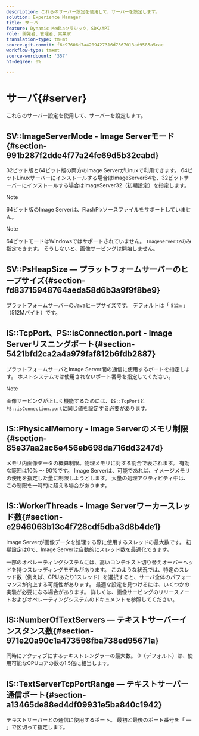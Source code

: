 ```yaml
---
description: これらのサーバー設定を使用して、サーバーを設定します。
solution: Experience Manager
title: サーバ
feature: Dynamic Mediaクラシック，SDK/API
role: 開発者、管理者、実業家
translation-type: tm+mt
source-git-commit: f6c97606d7a4209427316d7367013ad9585a5cae
workflow-type: tm+mt
source-wordcount: '357'
ht-degree: 0%

---
```



# サーバ{#server}

これらのサーバー設定を使用して、サーバーを設定します。

## SV::ImageServerMode - Image Serverモード{#section-991b287f2dde4f77a24fc69d5b32cabd}

32ビット版と64ビット版の両方のImage ServerがLinuxで利用できます。 64ビットLinuxサーバーにインストールする場合はImageServer64を、32ビットサーバーにインストールする場合はImageServer32（初期設定）を指定します。

>[!NOTE]
>
>64ビット版のImage Serverは、FlashPixソースファイルをサポートしていません。

>[!NOTE]
>
>64ビットモードはWindowsではサポートされていません。 `ImageServer32`のみ指定できます。 そうしないと、画像サービングは開始しません。

## SV::PsHeapSize — プラットフォームサーバーのヒープサイズ{#section-fd83715948764aeda58d6b3a9f9f8be9}

プラットフォームサーバーのJavaヒープサイズです。 デフォルトは「 `512m` 」（512Mバイト）です。

## IS::TcpPort、PS::isConnection.port - Image Serverリスニングポート{#section-5421bfd2ca2a4a979faf812b6fdb2887}

プラットフォームサーバとImage Server間の通信に使用するポートを指定します。 ホストシステムでは使用されないポート番号を指定してください。

>[!NOTE]
>
>画像サービングが正しく機能するためには、`IS::TcpPort`と`PS::isConnection.port`に同じ値を設定する必要があります。

## IS::PhysicalMemory - Image Serverのメモリ制限{#section-85e37aa2ac6e456eb698da716dd3247d}

メモリ内画像データの概算制限。物理メモリに対する割合で表されます。 有効な範囲は10% ～ 90%です。 Image Serverは、可能であれば、イメージメモリの使用を指定した量に制限しようとします。 大量の処理アクティビティ中は、この制限を一時的に超える場合があります。

## IS::WorkerThreads - Image Serverワーカースレッド数{#section-e2946063b13c4f728cdf5dba3d8b4de1}

Image Serverが画像データを処理する際に使用するスレッドの最大数です。 初期設定は0で、Image Serverは自動的にスレッド数を最適化できます。

一部のオペレーティングシステムには、高いコンテキスト切り替えオーバーヘッドを持つスレッディングモデルがあります。 このような状況では、特定のスレッド数（例えば、CPUあたり1スレッド）を選択すると、サーバ全体のパフォーマンスが向上する可能性があります。 最適な設定を見つけるには、いくつかの実験が必要になる場合があります。 詳しくは、画像サービングのリリースノートおよびオペレーティングシステムのドキュメントを参照してください。

## IS::NumberOfTextServers — テキストサーバーインスタンス数{#section-971e20a90c1a473598fba738ed95671a}

同時にアクティブにするテキストレンダラーの最大数。 0（デフォルト）は、使用可能なCPUコアの数の1.5倍に相当します。

## IS::TextServerTcpPortRange — テキストサーバー通信ポート{#section-a13465de88ed4df09931e5ba840c1942}

テキストサーバーとの通信に使用するポート。 最初と最後のポート番号を「 — 」で区切って指定します。
